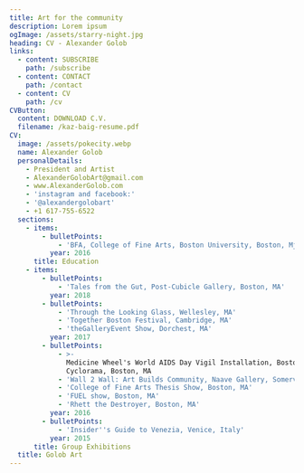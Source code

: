 ```yaml
---
title: Art for the community
description: Lorem ipsum
ogImage: /assets/starry-night.jpg
heading: CV - Alexander Golob
links:
  - content: SUBSCRIBE
    path: /subscribe
  - content: CONTACT
    path: /contact
  - content: CV
    path: /cv
CVButton:
  content: DOWNLOAD C.V.
  filename: /kaz-baig-resume.pdf
CV:
  image: /assets/pokecity.webp
  name: Alexander Golob
  personalDetails:
    - President and Artist
    - AlexanderGolobArt@gmail.com
    - www.AlexanderGolob.com
    - 'instagram and facebook:'
    - '@alexandergolobart'
    - +1 617-755-6522
  sections:
    - items:
        - bulletPoints:
            - 'BFA, College of Fine Arts, Boston University, Boston, MjA'
          year: 2016
      title: Education
    - items:
        - bulletPoints:
            - 'Tales from the Gut, Post-Cubicle Gallery, Boston, MA'
          year: 2018
        - bulletPoints:
            - 'Through the Looking Glass, Wellesley, MA'
            - 'Together Boston Festival, Cambridge, MA'
            - 'theGalleryEvent Show, Dorchest, MA'
          year: 2017
        - bulletPoints:
            - >-
              Medicine Wheel's World AIDS Day Vigil Installation, Boston
              Cyclorama, Boston, MA
            - 'Wall 2 Wall: Art Builds Community, Naave Gallery, Somerville, MA'
            - 'College of Fine Arts Thesis Show, Boston, MA'
            - 'FUEL show, Boston, MA'
            - 'Rhett the Destroyer, Boston, MA'
          year: 2016
        - bulletPoints:
            - 'Insider''s Guide to Venezia, Venice, Italy'
          year: 2015
      title: Group Exhibitions
  title: Golob Art
---
```


